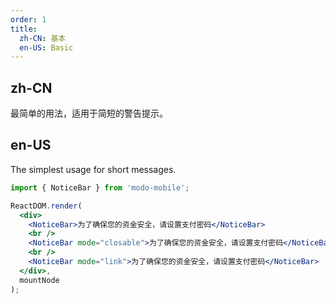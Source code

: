 ```yaml
---
order: 1
title:
  zh-CN: 基本
  en-US: Basic
---
```


## zh-CN

最简单的用法，适用于简短的警告提示。

## en-US

The simplest usage for short messages.

```jsx
import { NoticeBar } from 'modo-mobile';

ReactDOM.render(
  <div>
    <NoticeBar>为了确保您的资金安全，请设置支付密码</NoticeBar>
    <br />
    <NoticeBar mode="closable">为了确保您的资金安全，请设置支付密码</NoticeBar>
    <br />
    <NoticeBar mode="link">为了确保您的资金安全，请设置支付密码</NoticeBar>
  </div>,
  mountNode
);
```
